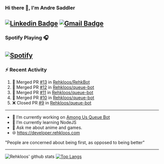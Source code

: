 ### Hi there 👋, I'm Andre Saddler
[![Linkedin Badge](https://img.shields.io/badge/-andrexsaddler-blue?style=flat-square&logo=Linkedin&logoColor=white&link=https://www.linkedin.com/in/andrexsaddler/)](https://www.linkedin.com/in/andrexsaddler/)
[![Gmail Badge](https://img.shields.io/badge/-contact@rehkloos.com-c14438?style=flat-square&logo=Gmail&logoColor=white&link=mailto:contact@rehkloos.com)](mailto:contact@rehkloos.com)
---
### Spotify Playing 🎧

[![Spotify](https://novatorem.rehkloos.vercel.app/api/spotify)](https://open.spotify.com/user/Rehkloos)
---

### :zap: Recent Activity

<!--START_SECTION:activity-->
1. 🎉 Merged PR [#13](https://github.com/Rehkloos/RehkBot/pull/13) in [Rehkloos/RehkBot](https://github.com/Rehkloos/RehkBot)
2. 🎉 Merged PR [#12](https://github.com/Rehkloos/queue-bot/pull/12) in [Rehkloos/queue-bot](https://github.com/Rehkloos/queue-bot)
3. 🎉 Merged PR [#11](https://github.com/Rehkloos/queue-bot/pull/11) in [Rehkloos/queue-bot](https://github.com/Rehkloos/queue-bot)
4. 🎉 Merged PR [#10](https://github.com/Rehkloos/queue-bot/pull/10) in [Rehkloos/queue-bot](https://github.com/Rehkloos/queue-bot)
5. ❌ Closed PR [#9](https://github.com/Rehkloos/queue-bot/pull/9) in [Rehkloos/queue-bot](https://github.com/Rehkloos/queue-bot)
<!--END_SECTION:activity-->

---

- 🔭 I’m currently working on [Among Us Queue Bot](https://github.com/Rehkloos/queue-bot)
- 🌱 I’m currently learning NodeJS
- 💬 Ask me about anime and games.
- 🌐 https://developer.rehkloos.com

"People are concerned about being first, as opposed to being better"

---
![Rehkloos' github stats](https://github-readme-stats.vercel.app/api?username=Rehkloos&count_private=true)
[![Top Langs](https://github-readme-stats.vercel.app/api/top-langs/?username=Rehkloos&layout=compact)](https://github.com/anuraghazra/github-readme-stats)
